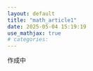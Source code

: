 ```yaml
---
layout: default
title: "math_article1"
date: 2025-05-04 15:19:19
use_mathjax: true
# categories:
---
```


作成中